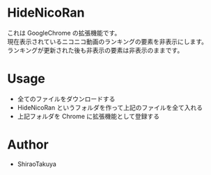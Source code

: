 ﻿# HideNicoRan

これは GoogleChrome の拡張機能です。<br>
現在表示されているニコニコ動画のランキングの要素を非表示にします。<br>
ランキングが更新された後も非表示の要素は非表示のままです。

# Usage

- 全てのファイルをダウンロードする
- HideNicoRan というフォルダを作って上記のファイルを全て入れる
- 上記フォルダを Chrome に拡張機能として登録する

# Author

- ShiraoTakuya
